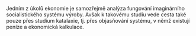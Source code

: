 <emphasis level="moderate">Jedním z úkolů ekonomie je samozřejmě<break time="0.3s"/> analýza fungování imaginárního socialistického systému výroby.</emphasis><break time="0.5s"/> <emphasis level="strong">Avšak k takovému studiu vede cesta také pouze přes studium katalaxie,<break time="0.3s"/> tj. přes objasňování systému,<break time="0.3s"/> v němž existují peníze a ekonomická kalkulace.</emphasis> 